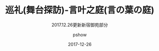 ---
layout:              post
title:                  巡礼(舞台探訪)-言叶之庭(言の葉の庭)
subtitle:           2017.12.26更新新宿御苑部分
date:                 2017-12-26
author:             pshow
header-img:    img/巡礼.jpg
catalog:            true
categories:      巡礼(舞台探訪)
tags:
    - ACGN
---